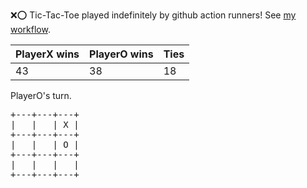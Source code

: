 :x::o: Tic-Tac-Toe played indefinitely by github action runners! See [my workflow](.github/workflows/play.yaml).

|PlayerX wins|PlayerO wins|Ties|
|-|-|-|
|43|38|18|

PlayerO's turn.

<pre>
+---+---+---+
|   |   | X |
+---+---+---+
|   |   | O |
+---+---+---+
|   |   |   |
+---+---+---+
</pre>